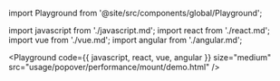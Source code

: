 import Playground from '@site/src/components/global/Playground';

import javascript from './javascript.md';
import react from './react.md';
import vue from './vue.md';
import angular from './angular.md';

<Playground
  code={{
    javascript,
    react,
    vue,
    angular
  }}
  size="medium"
  src="usage/popover/performance/mount/demo.html"
/>
